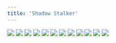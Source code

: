 ```yaml
---
title: 'Shadow Stalker'
---
```


![](/images/ribald-youth/part-30/pg348.jpg)
![](/images/ribald-youth/part-30/pg349.jpg)
![](/images/ribald-youth/part-30/pg350.jpg)
![](/images/ribald-youth/part-30/pg351.jpg)
![](/images/ribald-youth/part-30/pg352.jpg)
![](/images/ribald-youth/part-30/pg353.jpg)
![](/images/ribald-youth/part-30/pg354.jpg)
![](/images/ribald-youth/part-30/pg355.jpg)
![](/images/ribald-youth/part-30/pg356.jpg)
![](/images/ribald-youth/part-30/pg357.jpg)
![](/images/ribald-youth/part-30/pg358.jpg)
![](/images/ribald-youth/part-30/pg359.jpg)